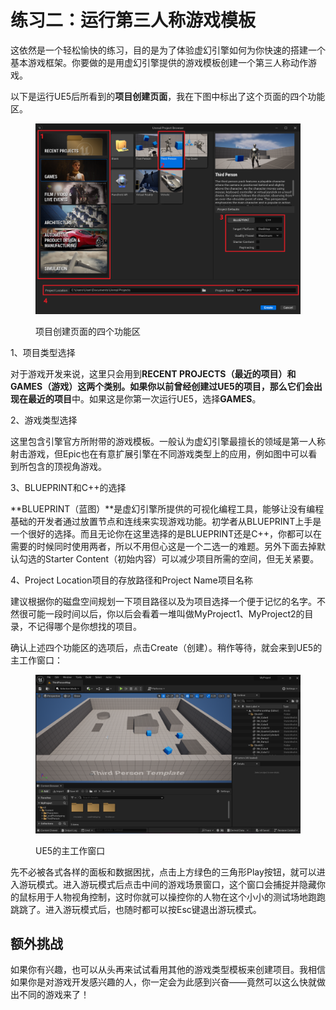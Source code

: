 # 练习二：运行第三人称游戏模板

这依然是一个轻松愉快的练习，目的是为了体验虚幻引擎如何为你快速的搭建一个基本游戏框架。你要做的是用虚幻引擎提供的游戏模板创建一个第三人称动作游戏。

以下是运行UE5后所看到的**项目创建页面**，我在下图中标出了这个页面的四个功能区。

<figure><img src=".gitbook/assets/image (2) (1) (1).png" alt=""><figcaption><p>项目创建页面的四个功能区</p></figcaption></figure>

1、项目类型选择

对于游戏开发来说，这里只会用到**RECENT PROJECTS（最近的项目）**和**GAMES（游戏）**这两个类别。如果你以前曾经创建过UE5的项目，那么它们会出现在**最近的项目**中。如果这是你第一次运行UE5，选择**GAMES**。

2、游戏类型选择

这里包含引擎官方所附带的游戏模板。一般认为虚幻引擎最擅长的领域是第一人称射击游戏，但Epic也在有意扩展引擎在不同游戏类型上的应用，例如图中可以看到所包含的顶视角游戏。

3、BLUEPRINT和C++的选择

**BLUEPRINT（蓝图）**是虚幻引擎所提供的可视化编程工具，能够让没有编程基础的开发者通过放置节点和连线来实现游戏功能。初学者从BLUEPRINT上手是一个很好的选择。而且无论你在这里选择的是BLUEPRINT还是C++，你都可以在需要的时候同时使用两者，所以不用但心这是一个二选一的难题。另外下面去掉默认勾选的Starter Content（初始内容）可以减少项目所需的空间，但无关紧要。

4、Project Location项目的存放路径和Project Name项目名称

建议根据你的磁盘空间规划一下项目路径以及为项目选择一个便于记忆的名字。不然很可能一段时间以后，你以后会看着一堆叫做MyProject1、MyProject2的目录，不记得哪个是你想找的项目。

确认上述四个功能区的选项后，点击Create（创建）。稍作等待，就会来到UE5的主工作窗口：

<figure><img src=".gitbook/assets/image (3) (1).png" alt=""><figcaption><p>UE5的主工作窗口</p></figcaption></figure>

先不必被各式各样的面板和数据困扰，点击上方绿色的三角形Play按钮，就可以进入游玩模式。进入游玩模式后点击中间的游戏场景窗口，这个窗口会捕捉并隐藏你的鼠标用于人物视角控制，这时你就可以操控你的人物在这个小小的测试场地跑跑跳跳了。进入游玩模式后，也随时都可以按Esc键退出游玩模式。

## 额外挑战

如果你有兴趣，也可以从头再来试试看用其他的游戏类型模板来创建项目。我相信如果你是对游戏开发感兴趣的人，你一定会为此感到兴奋——竟然可以这么快就做出不同的游戏来了！
